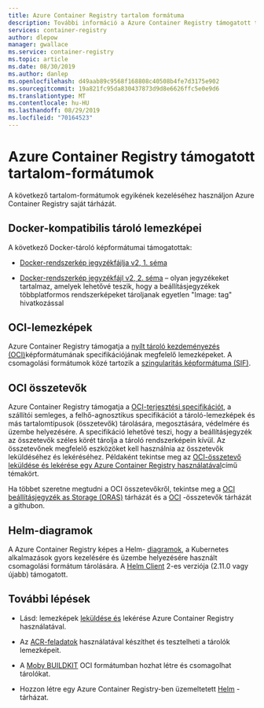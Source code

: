 ```yaml
---
title: Azure Container Registry tartalom formátuma
description: További információ a Azure Container Registry támogatott tartalmi formátumáról.
services: container-registry
author: dlepow
manager: gwallace
ms.service: container-registry
ms.topic: article
ms.date: 08/30/2019
ms.author: danlep
ms.openlocfilehash: d49aab89c9568f168808c40508b4fe7d3175e902
ms.sourcegitcommit: 19a821fc95da830437873d9d8e6626ffc5e0e9d6
ms.translationtype: MT
ms.contentlocale: hu-HU
ms.lasthandoff: 08/29/2019
ms.locfileid: "70164523"
---
```

# <a name="content-formats-supported-in-azure-container-registry"></a>Azure Container Registry támogatott tartalom-formátumok

A következő tartalom-formátumok egyikének kezeléséhez használjon Azure Container Registry saját tárházát. 

## <a name="docker-compatible-container-images"></a>Docker-kompatibilis tároló lemezképei

A következő Docker-tároló képformátumai támogatottak:

* [Docker-rendszerkép jegyzékfájlja v2, 1. séma](https://docs.docker.com/registry/spec/manifest-v2-1/)

* [Docker-rendszerkép jegyzékfájl v2, 2. séma](https://docs.docker.com/registry/spec/manifest-v2-2/) – olyan jegyzékeket tartalmaz, amelyek lehetővé teszik, hogy a beállításjegyzékek többplatformos rendszerképeket tároljanak egyetlen "Image: tag" hivatkozással

## <a name="oci-images"></a>OCI-lemezképek

Azure Container Registry támogatja a [nyílt tároló kezdeményezés (OCI)](https://github.com/opencontainers/image-spec/blob/master/spec.md)képformátumának specifikációjának megfelelő lemezképeket. A csomagolási formátumok közé tartozik a [szingularitás képformátuma (SIF)](https://www.sylabs.io/2018/03/sif-containing-your-containers/).

## <a name="oci-artifacts"></a>OCI összetevők

Azure Container Registry támogatja a [OCI-terjesztési specifikációt](https://github.com/opencontainers/distribution-spec), a szállítói semleges, a felhő-agnosztikus specifikációt a tároló-lemezképek és más tartalomtípusok (összetevők) tárolására, megosztására, védelmére és üzembe helyezésére. A specifikáció lehetővé teszi, hogy a beállításjegyzék az összetevők széles körét tárolja a tároló rendszerképein kívül. Az összetevőnek megfelelő eszközöket kell használnia az összetevők leküldéséhez és lekéréséhez. Példaként tekintse meg az [OCI-összetevő leküldése és lekérése egy Azure Container Registry használatával](container-registry-oci-artifacts.md)című témakört.

Ha többet szeretne megtudni a OCI összetevőkről, tekintse meg a [OCI beállításjegyzék as Storage (ORAS)](https://github.com/deislabs/oras) tárházát és a [OCI](https://github.com/opencontainers/artifacts) -összetevők tárházát a githubon.

## <a name="helm-charts"></a>Helm-diagramok

A Azure Container Registry képes a Helm- [diagramok](https://helm.sh/), a Kubernetes alkalmazások gyors kezelésére és üzembe helyezésére használt csomagolási formátum tárolására. A [Helm Client](https://docs.helm.sh/using_helm/#installing-helm) 2-es verziója (2.11.0 vagy újabb) támogatott.

## <a name="next-steps"></a>További lépések

* Lásd: lemezképek [leküldése és](container-registry-get-started-docker-cli.md) lekérése Azure Container Registry használatával.

* Az [ACR-feladatok](container-registry-tasks-overview.md) használatával készíthet és tesztelheti a tárolók lemezképeit. 

* A [Moby BUILDKIT](https://github.com/moby/buildkit) OCI formátumban hozhat létre és csomagolhat tárolókat.

* Hozzon létre egy Azure Container Registry-ben üzemeltetett [Helm](container-registry-helm-repos.md) -tárházat. 


